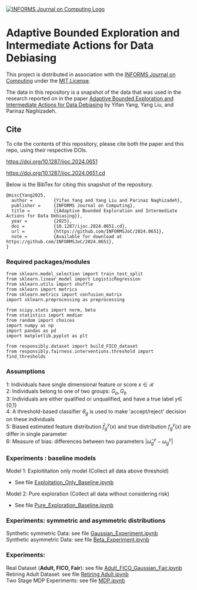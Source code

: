 [![INFORMS Journal on Computing Logo](https://INFORMSJoC.github.io/logos/INFORMS_Journal_on_Computing_Header.jpg)](https://pubsonline.informs.org/journal/ijoc)

# Adaptive Bounded Exploration and Intermediate Actions for Data Debiasing

This project is distributed in association with the [INFORMS Journal on Computing](https://pubsonline.informs.org/journal/ijoc) under the [MIT License](LICENSE).

The data in this repository is a snapshot of the data that was used in the research reported on in the paper
[Adaptive Bounded Exploration and Intermediate Actions for Data Debiasing](https://doi.org/10.1287/ijoc.2024.0651) by Yifan Yang, Yang Liu, and Parinaz Naghizadeh.

## Cite 

To cite the contents of this repository, please cite both the paper and this repo, using their respective DOIs.

https://doi.org/10.1287/ijoc.2024.0651

https://doi.org/10.1287/ijoc.2024.0651.cd

Below is the BibTex for citing this snapshot of the repository.

```
@misc{Yang2025,
  author =        {Yifan Yang and Yang Liu and Parinaz Naghizadeh},
  publisher =     {INFORMS Journal on Computing},
  title =         {{Adaptive Bounded Exploration and Intermediate Actions for Data Debiasing}},
  year =          {2025},
  doi =           {10.1287/ijoc.2024.0651.cd},
  url =           {https://github.com/INFORMSJoC/2024.0651},
  note =          {Available for download at https://github.com/INFORMSJoC/2024.0651},
}  
```

### Required packages/modules

```
from sklearn.model_selection import train_test_split  
from sklearn.linear_model import LogisticRegression  
from sklearn.utils import shuffle  
from sklearn import metrics  
from sklearn.metrics import confusion_matrix  
import sklearn.preprocessing as preprocessing  

from scipy.stats import norm, beta  
from statistics import median  
from random import choices  
import numpy as np  
import pandas as pd  
import matplotlib.pyplot as plt  

from responsibly.dataset import build_FICO_dataset  
from responsibly.fairness.interventions.threshold import find_thresholds  
``` 

### Assumptions  

1: Individuals have single dimensional feature or score $x \in \mathcal{R}$  
2: Individuals belong to one of two groups: $G_a, G_b$  
3: Individuals are either qualified or unqualified, and have a true label $y \in$  {0,1}  
4: A threshold-based classifier $\theta_g$ is used to make 'accept/reject' decision on these individuals  
5: Biased estimated feature distribution $\hat{f}^y_g(x)$ and true distribution $f^y_g(x)$ are differ in single parameter  
6: Measure of bias: differences between two parameters $|\hat{\omega}^y_g - \omega^y_g|$

### Experiments : baseline models  

Model 1: Exploititaiton only model (Collect all data above threshold)  
- See file [Exploitation_Only_Baseline.ipynb](src/Exploitation_Only_Baseline.ipynb) 

Model 2: Pure exploration (Collect all data without considering risk)  
- See file [Pure_Exploration_Baseline.ipynb](src/Pure_Exploration_Baseline.ipynb)

### Experiments: symmetric and asymmetric distributions

Synthetic symmetric Data: see file [Gaussian_Experiment.ipynb](src/Gaussian_Experiment.ipynb)  
Synthetic asymmetric Data: see file [Beta_Experiment.ipynb](src/Beta_Experiment.ipynb)  

### Experiments:

Real Dataset (**Adult, FICO, Fair**): see file [Adult_FICO_Gaussian_Fair.ipynb](src/Adult_FICO_Gaussian_Fair.ipynb)  
Retiring Adult Dataset: see file [Retiring Adult.ipynb](src/Retiring_adult_adaptive_debiasing.ipynb)  
Two Stage MDP Experiments: see file [MDP.ipynb](src/MDP.ipynb)  
